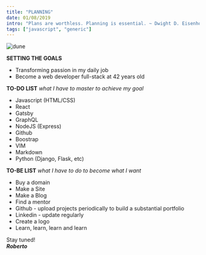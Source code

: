```yaml
---
title: "PLANNING"
date: 01/08/2019
intro: "Plans are worthless. Planning is essential. ~ Dwight D. Eisenhower"
tags: ["javascript", "generic"]
---
```


![dune](../../images/dune.jpg)

**SETTING THE GOALS**

- Transforming passion in my daily job  
- Become a web developer full-stack at 42 years old

**TO-DO LIST**
*what I have to master to achieve my goal*

- Javascript (HTML/CSS)
- React 
- Gatsby
- GraphQL
- NodeJS (Express)
- Github
- Boostrap
- VIM
- Markdown
- Python (Django, Flask, etc)

**TO-BE LIST**
*what I have to do to become what I want*

- Buy a domain
- Make a Site
- Make a Blog 
- Find a mentor
- Github - upload projects periodically to build a substantial portfolio
- Linkedin - update regularly
- Create a logo
- Learn, learn, learn and learn

Stay tuned!   
***Roberto***
